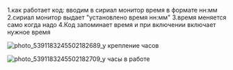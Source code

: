 1.как работает код: вводим в сириал монитор время в формате нн:мм
2.сириал монитор выдает "установлено время нн:мм"
3.время меняется само когда надо
4.Код запоминает время и при включении включает нужное время


![photo_5391183245502182689_y](https://github.com/user-attachments/assets/40809be0-b4e1-4e3b-b8fa-80588f4fcc84)
крепление часов 


![photo_5391183245502182709_y](https://github.com/user-attachments/assets/5cb8d61f-1b67-4895-a8c3-57ead8f317a8)
часы в работе
